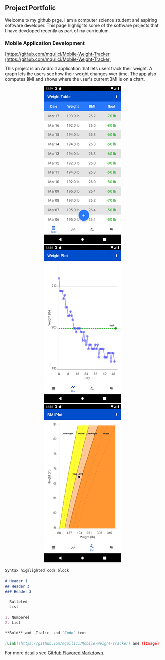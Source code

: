 ## Project Portfolio
 
Welcome to my github page. I am a computer science student and aspiring software developer. This page highlights some of the software projects that I have developed recently as part of my curriculum.


### Mobile Application Development
[https://github.com/mquilici/Mobile-Weight-Tracker](https://github.com/mquilici/Mobile-Weight-Tracker)

This project is an Android application that lets users track their weight. A graph lets the users see how their weight changes over time. The app also computes BMI and shows where the user's current BMI is on a chart.

<a href="https://github.com/mquilici/Mobile-Weight-Tracker">
<p align="center">
     <img src="https://github.com/mquilici/mquilici.github.io/blob/main/images/Weight_Tracker_Table.jpeg" alt="alt text" width="250px" hspace="10">
     <img src="https://github.com/mquilici/mquilici.github.io/blob/main/images/Weight_Tracker_Plot.jpeg" alt="alt text" width="250px" hspace="10">
     <img src="https://github.com/mquilici/mquilici.github.io/blob/main/images/Weight_Tracker_BMI.jpeg" alt="alt text" width="250px" hspace="10">
</p>
</a>




```markdown
Syntax highlighted code block

# Header 1
## Header 2
### Header 3

- Bulleted
- List

1. Numbered
2. List

**Bold** and _Italic_ and `Code` text

[Link](https://github.com/mquilici/Mobile-Weight-Tracker) and ![Image](src)
```

For more details see [GitHub Flavored Markdown](https://guides.github.com/features/mastering-markdown/).
